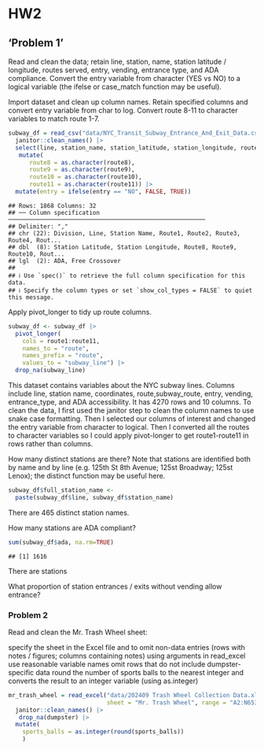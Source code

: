 HW2
================

## ‘Problem 1’

Read and clean the data; retain line, station, name, station latitude /
longitude, routes served, entry, vending, entrance type, and ADA
compliance. Convert the entry variable from character (YES vs NO) to a
logical variable (the ifelse or case_match function may be useful).

Import dataset and clean up column names. Retain specified columns and
convert entry variable from char to log. Convert route 8-11 to character
variables to match route 1-7.

``` r
subway_df = read_csv("data/NYC_Transit_Subway_Entrance_And_Exit_Data.csv") |>
  janitor::clean_names() |>
  select(line, station_name, station_latitude, station_longitude, route1, route2,route3, route4, route5, route6, route7, route8, route9, route10, route11, entry, vending, entrance_type, ada) |>
   mutate(
      route8 = as.character(route8),
      route9 = as.character(route9),
      route10 = as.character(route10),
      route11 = as.character(route11)) |>
  mutate(entry = ifelse(entry == "NO", FALSE, TRUE)) 
```

    ## Rows: 1868 Columns: 32
    ## ── Column specification ────────────────────────────────────────────────────────
    ## Delimiter: ","
    ## chr (22): Division, Line, Station Name, Route1, Route2, Route3, Route4, Rout...
    ## dbl  (8): Station Latitude, Station Longitude, Route8, Route9, Route10, Rout...
    ## lgl  (2): ADA, Free Crossover
    ## 
    ## ℹ Use `spec()` to retrieve the full column specification for this data.
    ## ℹ Specify the column types or set `show_col_types = FALSE` to quiet this message.

Apply pivot_longer to tidy up route columns.

``` r
subway_df <- subway_df |> 
  pivot_longer(
    cols = route1:route11,
    names_to = "route", 
    names_prefix = "route",
    values_to = "subway_line") |>
  drop_na(subway_line)
```

This dataset contains variables about the NYC subway lines. Columns
include line, station name, coordinates, route,subway_route, entry,
vending, entrance_type, and ADA accessibility. It has 4270 rows and 10
columns. To clean the data, I first used the janitor step to clean the
column names to use snake case formatting. Then I selected our columns
of interest and changed the entry variable from character to logical.
Then I converted all the routes to character variables so I could apply
pivot-longer to get route1-route11 in rows rather than columns.

How many distinct stations are there? Note that stations are identified
both by name and by line (e.g. 125th St 8th Avenue; 125st Broadway;
125st Lenox); the distinct function may be useful here.

``` r
subway_df$full_station_name <-
  paste(subway_df$line, subway_df$station_name)
```

There are 465 distinct station names.

How many stations are ADA compliant?

``` r
sum(subway_df$ada, na.rm=TRUE)
```

    ## [1] 1616

There are stations

What proportion of station entrances / exits without vending allow
entrance?

### Problem 2

Read and clean the Mr. Trash Wheel sheet:

specify the sheet in the Excel file and to omit non-data entries (rows
with notes / figures; columns containing notes) using arguments in
read_excel use reasonable variable names omit rows that do not include
dumpster-specific data round the number of sports balls to the nearest
integer and converts the result to an integer variable (using
as.integer)

``` r
mr_trash_wheel = read_excel("data/202409 Trash Wheel Collection Data.xlsx", 
                            sheet = "Mr. Trash Wheel", range = "A2:N653") |>
  janitor::clean_names() |>
   drop_na(dumpster) |>
  mutate(
    sports_balls = as.integer(round(sports_balls))
    )
```
